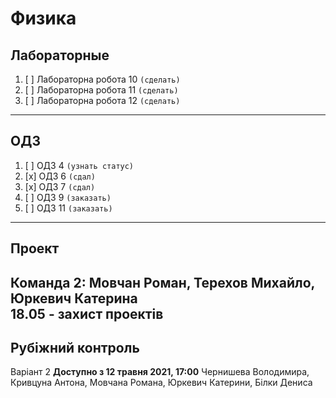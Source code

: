 # Физика

##  Лабораторные

1. [ ] Лабораторна робота 10 `(сделать)`
1. [ ] Лабораторна робота 11 `(сделать)`
1. [ ] Лабораторна робота 12 `(сделать)`
---

##  ОДЗ

1. [ ] ОДЗ 4 `(узнать статус)`
1. [x] ОДЗ 6 `(сдал)`
1. [x] ОДЗ 7 `(сдал)`
1. [ ] ОДЗ 9 `(заказать)`
1. [ ] ОДЗ 11 `(заказать)`
---

## Проект 

Команда 2: Мовчан Роман, Терехов Михайло, Юркевич Катерина   
**18.05** - захист проектів
---
## Рубіжний контроль
Варіант 2
**Доступно з 12 травня 2021, 17:00**
Чернишева Володимира, Кривцуна Антона, Мовчана Романа, Юркевич Катерини, Білки Дениса
